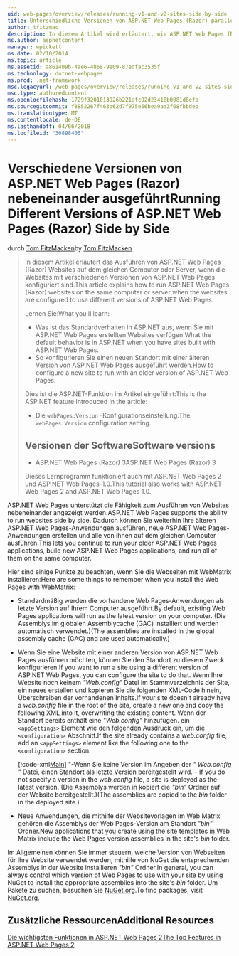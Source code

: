 ```yaml
---
uid: web-pages/overview/releases/running-v1-and-v2-sites-side-by-side
title: Unterschiedliche Versionen von ASP.NET Web Pages (Razor) parallel ausführen | Microsoft Docs
author: tfitzmac
description: In diesem Artikel wird erläutert, wie ASP.NET Web Pages (Razor)-Websites auf dem gleichen Computer oder Server ausgeführt wird, wenn die Websites konfiguriert sind, unterschiedliche Versionen verwenden...
ms.author: aspnetcontent
manager: wpickett
ms.date: 02/10/2014
ms.topic: article
ms.assetid: a861409b-4ae6-4868-9e09-87edfac3535f
ms.technology: dotnet-webpages
ms.prod: .net-framework
msc.legacyurl: /web-pages/overview/releases/running-v1-and-v2-sites-side-by-side
msc.type: authoredcontent
ms.openlocfilehash: 1729f3201013926b221afc92d23416b0081d8efb
ms.sourcegitcommit: f8852267f463b62d7f975e56bea9aa3f68fbbdeb
ms.translationtype: MT
ms.contentlocale: de-DE
ms.lasthandoff: 04/06/2018
ms.locfileid: "30898405"
---
```

<a name="running-different-versions-of-aspnet-web-pages-razor-side-by-side"></a><span data-ttu-id="e1d20-103">Verschiedene Versionen von ASP.NET Web Pages (Razor) nebeneinander ausgeführt</span><span class="sxs-lookup"><span data-stu-id="e1d20-103">Running Different Versions of ASP.NET Web Pages (Razor) Side by Side</span></span>
====================
<span data-ttu-id="e1d20-104">durch [Tom FitzMacken](https://github.com/tfitzmac)</span><span class="sxs-lookup"><span data-stu-id="e1d20-104">by [Tom FitzMacken](https://github.com/tfitzmac)</span></span>

> <span data-ttu-id="e1d20-105">In diesem Artikel erläutert das Ausführen von ASP.NET Web Pages (Razor) Websites auf dem gleichen Computer oder Server, wenn die Websites mit verschiedenen Versionen von ASP.NET Web Pages konfiguriert sind.</span><span class="sxs-lookup"><span data-stu-id="e1d20-105">This article explains how to run ASP.NET Web Pages (Razor) websites on the same computer or server when the websites are configured to use different versions of ASP.NET Web Pages.</span></span>
> 
> <span data-ttu-id="e1d20-106">Lernen Sie:</span><span class="sxs-lookup"><span data-stu-id="e1d20-106">What you'll learn:</span></span>
> 
> - <span data-ttu-id="e1d20-107">Was ist das Standardverhalten in ASP.NET aus, wenn Sie mit ASP.NET Web Pages erstellten Websites verfügen.</span><span class="sxs-lookup"><span data-stu-id="e1d20-107">What the default behavior is in ASP.NET when you have sites built with ASP.NET Web Pages.</span></span>
> - <span data-ttu-id="e1d20-108">So konfigurieren Sie einen neuen Standort mit einer älteren Version von ASP.NET Web Pages ausgeführt werden.</span><span class="sxs-lookup"><span data-stu-id="e1d20-108">How to configure a new site to run with an older version of ASP.NET Web Pages.</span></span>
>   
> 
> <span data-ttu-id="e1d20-109">Dies ist die ASP.NET-Funktion im Artikel eingeführt:</span><span class="sxs-lookup"><span data-stu-id="e1d20-109">This is the ASP.NET feature introduced in the article:</span></span>
> 
> - <span data-ttu-id="e1d20-110">Die `webPages:Version` -Konfigurationseinstellung.</span><span class="sxs-lookup"><span data-stu-id="e1d20-110">The `webPages:Version` configuration setting.</span></span>
>   
> 
> ## <a name="software-versions"></a><span data-ttu-id="e1d20-111">Versionen der Software</span><span class="sxs-lookup"><span data-stu-id="e1d20-111">Software versions</span></span>
> 
> 
> - <span data-ttu-id="e1d20-112">ASP.NET Web Pages (Razor) 3</span><span class="sxs-lookup"><span data-stu-id="e1d20-112">ASP.NET Web Pages (Razor) 3</span></span>
>   
> 
> <span data-ttu-id="e1d20-113">Dieses Lernprogramm funktioniert auch mit ASP.NET Web Pages 2 und ASP.NET Web Pages-1.0.</span><span class="sxs-lookup"><span data-stu-id="e1d20-113">This tutorial also works with ASP.NET Web Pages 2 and ASP.NET Web Pages 1.0.</span></span>


<span data-ttu-id="e1d20-114">ASP.NET Web Pages unterstützt die Fähigkeit zum Ausführen von Websites nebeneinander angezeigt werden.</span><span class="sxs-lookup"><span data-stu-id="e1d20-114">ASP.NET Web Pages supports the ability to run websites side by side.</span></span> <span data-ttu-id="e1d20-115">Dadurch können Sie weiterhin Ihre älteren ASP.NET Web Pages-Anwendungen ausführen, neue ASP.NET Web Pages-Anwendungen erstellen und alle von ihnen auf dem gleichen Computer ausführen.</span><span class="sxs-lookup"><span data-stu-id="e1d20-115">This lets you continue to run your older ASP.NET Web Pages applications, build new ASP.NET Web Pages applications, and run all of them on the same computer.</span></span>

<span data-ttu-id="e1d20-116">Hier sind einige Punkte zu beachten, wenn Sie die Webseiten mit WebMatrix installieren:</span><span class="sxs-lookup"><span data-stu-id="e1d20-116">Here are some things to remember when you install the Web Pages with WebMatrix:</span></span>

- <span data-ttu-id="e1d20-117">Standardmäßig werden die vorhandene Web Pages-Anwendungen als letzte Version auf Ihrem Computer ausgeführt.</span><span class="sxs-lookup"><span data-stu-id="e1d20-117">By default, existing Web Pages applications will run as the latest version on your computer.</span></span> <span data-ttu-id="e1d20-118">(Die Assemblys im globalen Assemblycache (GAC) installiert und werden automatisch verwendet.)</span><span class="sxs-lookup"><span data-stu-id="e1d20-118">(The assemblies are installed in the global assembly cache (GAC) and are used automatically.)</span></span>
- <span data-ttu-id="e1d20-119">Wenn Sie eine Website mit einer anderen Version von ASP.NET Web Pages ausführen möchten, können Sie den Standort zu diesem Zweck konfigurieren.</span><span class="sxs-lookup"><span data-stu-id="e1d20-119">If you want to run a site using a different version of ASP.NET Web Pages, you can configure the site to do that.</span></span> <span data-ttu-id="e1d20-120">Wenn Ihre Website noch keinem *"Web.config"* Datei im Stammverzeichnis der Site, ein neues erstellen und kopieren Sie die folgenden XML-Code hinein, Überschreiben der vorhandenen Inhalts.</span><span class="sxs-lookup"><span data-stu-id="e1d20-120">If your site doesn't already have a *web.config* file in the root of the site, create a new one and copy the following XML into it, overwriting the existing content.</span></span> <span data-ttu-id="e1d20-121">Wenn der Standort bereits enthält eine *"Web.config"* hinzufügen. ein `<appSettings>` Element wie den folgenden Ausdruck ein, um die `<configuration>` Abschnitt.</span><span class="sxs-lookup"><span data-stu-id="e1d20-121">If the site already contains a *web.config* file, add an `<appSettings>` element like the following one to the `<configuration>` section.</span></span>

    [!code-xml[Main](running-v1-and-v2-sites-side-by-side/samples/sample1.xml)]
  <span data-ttu-id="e1d20-122">"-Wenn Sie keine Version im Angeben der *" Web.config "* Datei, einen Standort als letzte Version bereitgestellt wird.</span><span class="sxs-lookup"><span data-stu-id="e1d20-122">\`- If you do not specify a version in the *web.config* file, a site is deployed as the latest version.</span></span> <span data-ttu-id="e1d20-123">(Die Assemblys werden in kopiert die *"bin"* Ordner auf der Website bereitgestellt.)</span><span class="sxs-lookup"><span data-stu-id="e1d20-123">(The assemblies are copied to the *bin* folder in the deployed site.)</span></span>
- <span data-ttu-id="e1d20-124">Neue Anwendungen, die mithilfe der Websitevorlagen im Web Matrix gehören die Assemblys der Web Pages-Version am Standort *"bin"* Ordner.</span><span class="sxs-lookup"><span data-stu-id="e1d20-124">New applications that you create using the site templates in Web Matrix include the Web Pages version assemblies in the site's *bin* folder.</span></span>

<span data-ttu-id="e1d20-125">Im Allgemeinen können Sie immer steuern, welche Version von Webseiten für Ihre Website verwendet werden, mithilfe von NuGet die entsprechenden Assemblys in der Website installieren *"bin"* Ordner.</span><span class="sxs-lookup"><span data-stu-id="e1d20-125">In general, you can always control which version of Web Pages to use with your site by using NuGet to install the appropriate assemblies into the site's *bin* folder.</span></span> <span data-ttu-id="e1d20-126">Um Pakete zu suchen, besuchen Sie [NuGet.org](http://NuGet.org).</span><span class="sxs-lookup"><span data-stu-id="e1d20-126">To find packages, visit [NuGet.org](http://NuGet.org).</span></span>

## <a name="additional-resources"></a><span data-ttu-id="e1d20-127">Zusätzliche Ressourcen</span><span class="sxs-lookup"><span data-stu-id="e1d20-127">Additional Resources</span></span>

[<span data-ttu-id="e1d20-128">Die wichtigsten Funktionen in ASP.NET Web Pages 2</span><span class="sxs-lookup"><span data-stu-id="e1d20-128">The Top Features in ASP.NET Web Pages 2</span></span>](top-features-in-web-pages-2.md)
